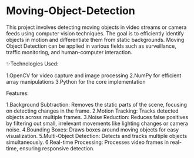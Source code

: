 # Moving-Object-Detection
This project involves detecting moving objects in video streams or camera feeds using computer vision techniques. The goal is to efficiently identify objects in motion and differentiate them from static backgrounds. Moving Object Detection can be applied in various fields such as surveillance, traffic monitoring, and human-computer interaction.

✨Technologies Used:

1.OpenCV for video capture and image processing
2.NumPy for efficient array manipulations
3.Python for the core implementation

Features:

1.Background Subtraction: Removes the static parts of the scene, focusing on detecting changes in the frame.
2.Motion Tracking: Tracks detected objects across multiple frames.
3.Noise Reduction: Reduces false positives by filtering out small, irrelevant movements like lighting changes or camera noise.
4.Bounding Boxes: Draws boxes around moving objects for easy visualization.
5.Multi-Object Detection: Detects and tracks multiple objects simultaneously.
6.Real-time Processing: Processes video frames in real-time, ensuring responsive detection.
